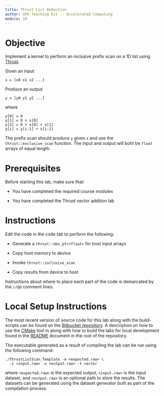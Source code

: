 ```yaml
---
title: Thrust List Reduction
author: GPU Teaching Kit -- Accelerated Computing
module: 10
---
```


# Objective

Implement a kernel to perform an inclusive prefix scan on a 1D list using
[Thrust](https://thrust.github.io/).

Given an input

    x = [x0 x1 x2 ...]

Produce an output

    y = [y0 y1 y2 ...]

where

    y[0] = 0
    y[1] = 0 + x[0]
    y[2] = 0 + x[0] + x[1]
    y[i] = y[i-1] + x[i-1]


The prefix scan should produce `y` given `x` and use the `thrust::exclusive_scan` function.
The input and output will both be `float` arrays of equal length.

# Prerequisites

Before starting this lab, make sure that:

* You have completed the required course modules

* You have completed the Thrust vector addition lab

# Instructions

Edit the code in the code tab to perform the following:


* Generate a `thrust::dev_ptr<float>` for host input arrays

* Copy host memory to device

* Invoke `thrust::inclusive_scan`

* Copy results from device to host


Instructions about where to place each part of the code is
demarcated by the `//@@` comment lines.

# Local Setup Instructions

The most recent version of source code for this lab along with the build-scripts can be found on the [Bitbucket repository](LINKTOLAB). A description on how to use the [CMake](https://cmake.org/) tool in along with how to build the labs for local development found in the [README](LINKTOREADME) document in the root of the repository.

The executable generated as a result of compiling the lab can be run using the following command:

~~~
./ThrustListScan_Template -e <expected.raw> \
  -i <input.raw> -o <output.raw> -t vector
~~~

where `<expected.raw>` is the expected output, `<input.raw>` is the input dataset, and `<output.raw>` is an optional path to store the results. The datasets can be generated using the dataset generator built as part of the compilation process.
